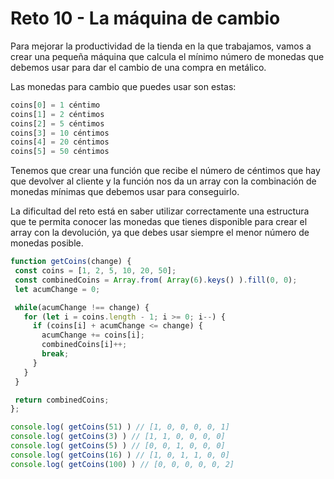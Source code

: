 
# Reto 10 - La máquina de cambio

Para mejorar la productividad de la tienda en la que trabajamos, vamos a crear una pequeña máquina que calcula el mínimo número de monedas que debemos usar para dar el cambio de una compra en metálico.

Las monedas para cambio que puedes usar son estas:

 ```jsx harmony
coins[0] = 1 céntimo
coins[1] = 2 céntimos
coins[2] = 5 céntimos
coins[3] = 10 céntimos
coins[4] = 20 céntimos
coins[5] = 50 céntimos
```

Tenemos que crear una función que recibe el número de céntimos que hay que devolver al cliente y la función nos da un array con la combinación de monedas mínimas que debemos usar para conseguirlo.

La dificultad del reto está en saber utilizar correctamente una estructura que te permita conocer las monedas que tienes disponible para crear el array con la devolución, ya que debes usar siempre el menor número de monedas posible.

 ```jsx harmony
function getCoins(change) {
  const coins = [1, 2, 5, 10, 20, 50];
  const combinedCoins = Array.from( Array(6).keys() ).fill(0, 0);
  let acumChange = 0;

  while(acumChange !== change) {
    for (let i = coins.length - 1; i >= 0; i--) {
      if (coins[i] + acumChange <= change) {
        acumChange += coins[i];
        combinedCoins[i]++;
        break;
      }
    }
  }

  return combinedCoins;
};

console.log( getCoins(51) ) // [1, 0, 0, 0, 0, 1]
console.log( getCoins(3) ) // [1, 1, 0, 0, 0, 0]
console.log( getCoins(5) ) // [0, 0, 1, 0, 0, 0]
console.log( getCoins(16) ) // [1, 0, 1, 1, 0, 0]
console.log( getCoins(100) ) // [0, 0, 0, 0, 0, 2] 
```